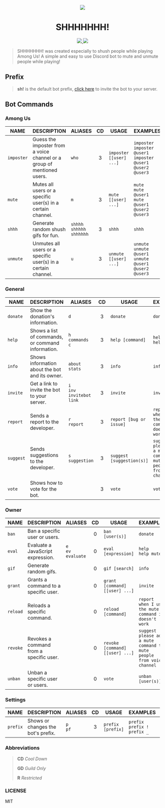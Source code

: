 <p align="center">
  <a href="https://top.gg/bot/761297770429939742">
    <img src="https://i.imgur.com/KFADw8K.png" />
  </a>
  <h1 align="center">SHHHHHHH!</h1>
</p>
<p align="center">
  <a href="https://paypal.me/shhhhhhhbot">
    <img src="https://img.shields.io/badge/PayPal-grey?style=flat-square&logo=paypal" />
  </a>
  <a href="https://www.patreon.com/shhhhhhh">
    <img src="https://img.shields.io/badge/Patreon-grey?style=flat-square&logo=patreon" />
  </a>
</p>

> SHHHHHHH! was created especially to shush people while playing Among Us! A simple and easy to use Discord bot to mute and unmute people while playing!



## Prefix

> **sh!** is the default bot prefix, [click here](https://discord.com/oauth2/authorize?client_id=761297770429939742&scope=bot&permissions=4194304) to invite the bot to your server.



## Bot Commands

### Among Us

| NAME       | DESCRIPTION                                                  | ALIASES                              |  CD  | USAGE                   | EXAMPLES                                                     |  GD  |  R   |
| ---------- | ------------------------------------------------------------ | ------------------------------------ | :--: | ----------------------- | ------------------------------------------------------------ | :--: | :--: |
| `imposter` | Guess the imposter from a voice channel or a group of mentioned users. | `who`                                |  3   | `imposter [[user] ...]` | `imposter`<br />`imposter @user1`<br />`imposter @user1 @user2 @user3` |  ✔️   |  ❌   |
| `mute`     | Mutes all users or a specific user(s) in a certain channel.  | `m`                                  |  3   | `mute [[user] ...]`     | `mute`<br />`mute @user1`<br />`mute @user1 @user2 @user3`   |  ✔️   |  ❌   |
| `shhh`     | Generate random shush gifs for fun.                          | `shhhh`<br />`shhhhh`<br />`shhhhhh` |  3   | `shhh`                  | `shhh`                                                       |  ❌   |  ❌   |
| `unmute`   | Unmutes all users or a specific user(s) in a certain channel. | `u`                                  |  3   | `unmute [[user] ...]`   | `unmute`<br />`unmute @user1`<br />`unmute @user1 @user2 @user3` |  ✔️   |  ❌   |



### General

| NAME      | DESCRIPTION                                       | ALIASES                                     |  CD  | USAGE                     | EXAMPLES                                                     |  GD  |  R   |
| --------- | ------------------------------------------------- | ------------------------------------------- | :--: | ------------------------- | ------------------------------------------------------------ | :--: | :--: |
| `donate`  | Show the donation's information.                  | `d`                                         |  3   | `donate`                  | `donate`                                                     |  ❌   |  ❌   |
| `help`    | Shows a list of commands, or command information. | `h`<br />`commands`<br />`c`                |  3   | `help [command]`          | `help`<br />`help mute`                                      |  ❌   |  ❌   |
| `info`    | Shows information about the bot and its owner.    | `about`<br />`stats`                        |  3   | `info`                    | `info`                                                       |  ❌   |  ❌   |
| `invite`  | Get a link to invite the bot to your server.      | `i`<br />`inv`<br />`invitebot`<br />`link` |  3   | `invite`                  | `invite`                                                     |  ❌   |  ❌   |
| `report`  | Sends a report to the developer.                  | `r`<br />`report`                           |  3   | `report [bug or issue]`   | `report when I use the mute command it doesn't work`         |  ❌   |  ❌   |
| `suggest` | Sends suggestions to the developer.               | `s`<br />`suggestion`                       |  3   | `suggest [suggestion(s)]` | `suggest please add a mute command to mute people from voice channel` |  ❌   |  ❌   |
| `vote`    | Shows how to vote for the bot.                    |                                             |  3   | `vote`                    | `vote`                                                       |  ❌   |  ❌   |



### Owner

| NAME     | DESCRIPTION                             | ALIASES                       |  CD  | USAGE                           | EXAMPLES                                                     |  GD  |  R   |
| -------- | --------------------------------------- | ----------------------------- | :--: | ------------------------------- | ------------------------------------------------------------ | :--: | :--: |
| `ban`    | Ban a specific user or users.           |                               |  0   | `ban [user(s)]`                 | `donate`                                                     |  ❌   |  ❌   |
| `eval`   | Evaluate a JavaScript expression.       | `e`<br />`ev`<br />`evaluate` |  0   | `eval [expression]`             | `help`<br />`help mute`                                      |  ❌   |  ❌   |
| `gif`    | Generate random gifs.                   |                               |  0   | `gif [search]`                  | `info`                                                       |  ❌   |  ❌   |
| `grant`  | Grants a command to a specific user.    |                               |  0   | `grant [command] [[user] ...]`  | `invite`                                                     |  ❌   |  ❌   |
| `reload` | Reloads a specific command.             |                               |  0   | `reload [command]`              | `report when I use the mute command it doesn't work`         |  ❌   |  ❌   |
| `revoke` | Revokes a command from a specific user. |                               |  0   | `revoke [command] [[user] ...]` | `suggest please add a mute command to mute people from voice channel` |  ❌   |  ❌   |
| `unban`  | Unban a specific user or users.         |                               |  0   | `vote`                          | `unban [user(s)]`                                            |  ❌   |  ❌   |



### Settings

| NAME     | DESCRIPTION                        | ALIASES       |  CD  | USAGE             | EXAMPLES                                 |  GD  |  R   |
| -------- | ---------------------------------- | ------------- | :--: | ----------------- | ---------------------------------------- | :--: | :--: |
| `prefix` | Shows or changes the bot's prefix. | `p`<br />`pf` |  3   | `prefix [prefix]` | `prefix`<br />`prefix !`<br />`prefix _` |  ✔️   |  ❌   |



### Abbreviations

> **CD** *Cool Down*
>
> **GD** *Guild Only*
>
> **R** *Restricted*



### LICENSE

MIT
